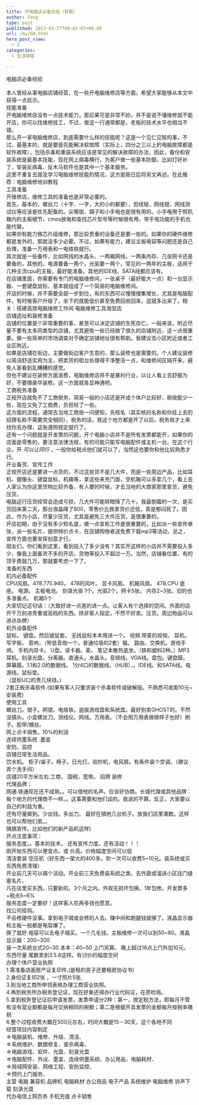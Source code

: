 ```yaml
---
title: 开电脑店必备经验（转载）
author: Feng
type: post
published: 2013-02-27T06:02:07+00:00
url: /my/60.html
hera_post_view:
  - 1
categories:
  - 生活随笔

---
```

电脑店必备经验  
&nbsp;  
本人曾经从事电脑店铺经营，在一些开电脑维修店等方面，希望大家能够从本文中获得一点启示。  
技能准备  
开电脑维修店没有一点技术能力，那后果可是非常不妙。并不是说不懂维修就不能开店，你可以找维修技工，不过，做这一行通常都是，老板的技术水平也相当不错。  
那么开一家电脑维修店，到底需要什么样的技能呢？这是一个见仁见智的事，不过，最基本的，就是要首先能解决软故障（实际上，四分之三以上的电脑故障都是软件故障），包括杀毒和重装系统应该是常见的解决故障的办法，因此，备份和安装系统是最基本技能，现在网上病毒横行，为客户做一些基本防御，比如打好补丁、安装反病毒、反木马软件也是其中一个基本服务。  
这里不重复去提及学习电脑维修技能的情况，这方面我日后将另文再述。在此推荐：电脑维修培训教程  
工具准备  
开维修店，维修工具的准备也是非常必要的。  
首先，基本的，螺丝刀（十字、一字，大的小的都要），剪线钳，网线钳，网线测试仪等应该是优先配备的。尖嘴钳、镊子和小手电也是很有用的。小手电用于照机箱内的主板细节，cmos放电和查找芯片型号等时候很有用，带手电功能的手机也能代替。  
如果你有能力做芯片级维修，那比较贵重的设备还是要一些的。如果你的硬件维修都是发外的，那就没多少必要。不过，如果有能力，建议主板电容等问题还是自己处理，准备一万用表和一电烙铁就行。  
其次就是一些备件，比如网线的水晶头、一两箱网线，一两条内存、几张网卡还是要备的，其他的，电源要备一两个，光驱要一两个，常见的一两年的主板，适用于几种主流cpu的主板，最好能准备。其他的IDE线、SATA线都应该有。  
在店铺里面，你需要有专门的电脑维修间，一张桌子（最好能大一点）和一台显示器、一套键盘鼠标，基本就组成了一个简易的电脑维修间。  
开店的时候，并不需要全部一步到位，有的东西可以慢慢搜集增长，尤其是电脑配件，有时候客户升级了，余下的就能低价甚至免费回收回来，这就多出来了。相关：搭建高效电脑维修工作间 电脑维修工具淘宝店  
店铺选址和装修准备  
店铺的位置是个非常重要的事，甚至可以决定店铺的生死存亡。一般来说，附近尽量不要有太多同类型的店铺，尤其避免一些已经做了很久的店铺附近，这一点很重要。做一些简单的市场调查对于确定店铺地址很有帮助。我建议去小区附近或者工业区附近。  
如果是店铺在街边，主要做街边客户生意的，那么装修也是需要的。个人建议装修以简洁舒适实用为主，把卖货的柜台处理得干净整洁一点，和维修间区隔开来，避免人家看到乱糟糟的感觉。  
但也不建议在装修方面浪费，电脑维修店并不是暴利行业，以让人看上去舒服为好，不要搞豪华装修。这一方面就各显神通吧。  
工商税务准备  
正规开店就免不了工商税务，简易一般的小店还是开成个体户比较好，税收能少一些，现在又免了工商费，负担轻了一些。  
这方面的流程，通常去当地工商局一问便知，先核名（其实核的名称和你挂上去的招牌名称不需要完全相同），税务的话，我这个地方都是开了以后，税务局才上来找你去办理，这些遵照规定就行了。  
还有一个问题就是开发票的问题，开个电脑小店并不是所有发票都能开，如果你的店面是零售的，要注意法律法规，有的可能只能写电脑配件或主机一台。在这个行业，开 _可以让同行_ ，一般你给税点他们就可以了，当然这也要你和他比较熟悉才行。  
开业备货、宣传工作  
正规开店还是要进一点货的，不过这些货不是几大件，而是一些周边产品，比如耳机、摄像头、键盘鼠标，机箱等，拿这些来充门面，空机箱可以多拿几个，看上去人家认为你这里货物比较齐备，有人要的时候，才去当地的大商家那里拿货，避免压货。  
电脑这行压货经常会造成亏损，几大件可能转眼降了几十。我最倒霉的一次，是买货回来第二天，那台液晶降了800，零售价比我拿货价还低，真是郁闷死了。因此，作为小店，尽量少压货，尤其是避免三大件压货，是很重要的。  
开店初期，由于没有多少知名度，做一点宣称工作是很重要的，比如派一些宣传单张，派一些名片，提供特价点卡，在店铺购物者送免费下载mp3等活动，总之，宣传方面也要发挥创意才行。  
朋友们，你们看到这里，看到投入了多少没有？其实开这样的小店并不需要投入多少，像我上面备货不多的开店，货物等投入不超过一万。当然，店铺看位置，有的顶手费就几万，那就要考虑一下了。  
准备的东西  
机内必备配件  
CPU风扇。478.775.940。 478的风叶。 显卡风扇。 机箱风扇。 478.CPU 底座。 电源。 主板电池。 刻录光驱 1个。光驱2个。网卡5张。 内存2~3张。旧的也多准备点。 机箱5个  
大家切记这句话：（大致好进一点差的进一点。让客人有个选择的空间。外面的店开千万别进贵重或高档的东西。除非客人指定。不然不好卖。压货。周边物品可以进点杂牌）  
机外设备配件  
鼠标。 键盘。然后键鼠套。 无线鼠标本本用进一个。 视频.带麦的视频。 耳机。写字板。 音响，（带低音炮一个。普通垃圾的2套）猫。 路由。交换机。游戏手炳。 手机内存卡。 U盘。读卡器。麦。 笔记本散热底坐。（铁和塑料2种。）MP3耳机。刻录光盘。分离器。直通头。水晶头。音频线。VGA线。盘包。键盘膜。屏幕膜。1.1和2.0的数据线。 1分4口的数据线。（HUB），。IDE线。和SATA线。电源线。鼠标垫。  
（鼠标U口的贵几块钱。）  
2套正板杀毒软件.(如果有客人只要求装个杀毒软件或破解版。不熟悉可收取10元~安装费)  
使用工具  
螺丝刀。钳子。网钳。电烙铁。盗版游戏盘和系统盘。最好别卖GHOST的。不然没搞头。小盒螺丝刀。测线仪。网线。万用表。（不会用万用表做做样子也好）刷子。胶带/螺丝。  
网上点卡销售。10%的利润  
连续供墨系统 .墨盒  
安防。监控  
店铺日常生活用品。  
饮水机。 柜子/桌子。椅子。日光灯。验抄机，电风扇。有条件装个空调。（建议弄个洗手间）  
店铺20平方米左右.工商， 国税，宽带。 招牌 装修  
代理品牌：  
网通.铁通现在还不成熟。。可以借他的名声。应该好协商。长城代理或其他品牌：  
每个地方的代理商不一样。。这事需要和他们谈的。我说的不算。反正，大家要以自己的利益为重。  
还有尽量做到。少出钱。多出力。 最好在搞他几台机子。放我们店里凑数。这样也可以帮他们卖。。  
搞搞宣传。比如他们的新产品机这样)  
开点注意事项：  
服务态度。。基本的技术。 还有宣传力度。还有活动！！！  
刚开始东西可以便宜点。或 价高。价格幅度空间可以低  
清洁套装 空压机（好东西一架大的400多。吹一次可以收费5~10元。装系统或买东西免费清理）  
开业前几天可以搞个活动。开业前三天免费装系统之类。去外面或溜进小区往门缝塞名片。  
凡在店里买东西。只要新的。3个月之内。外观无损坏包换。1年包修。开发票多+税点5~6%  
服务态度一定要好！这样客人花再多钱也愿意。  
找公司挂钩。  
不会修硬件没事。拿到电子城或会修的人去。赚中间和跑腿钱就够了。液晶显示器和主板一般都是电容爆了。  
换了就好.电容可以去电子城买。一个几毛钱。主板维修一次可以到50~80。液晶显示器：200~300  
装一次系统台式20~30 本本：40~50 上门另算。 晚上超过18点上门外加10元。东西尽量 尾数卖到3.5.8这样。有讨价的幅度空间  
办理个体户营业执照  
1.需准备店面房产证复印件,(是租的房子还要租房协议书)  
2.身份证复印2张 ，一寸照片5张.  
3.到当地工商所申领表格办理工商营业执照。  
4.再到税务所办税务登记证，现在好象还得办行业代码证，在质检局。  
5.拿到税务登记证后申请发票，发票申请分2种：第一，按定税方法，即每月不管有没有营业额都是每月交纳相同的税额；第二是根据开具发票的金额每月按税率缴税  
6.整个过程收费大概在500元左右，时间大概是15－30天，这个各地不同  
经营项目内容制定  
☆电脑装机、维修、升级、清洁、  
☆系统维护、数据修复、查杀病毒、  
☆电脑游戏、软件、光盘、刻录光盘  
☆电脑配件、外设、墨盒、连续供墨系统、办公用品、电脑耗材、  
☆局域网安装、网络工程、安防监控、  
☆预约上门服务、  
主营 电脑 兼容机 品牌机 电脑耗材 办公用品 电子产品 系统维护 电脑维修 铃声下载 刻录光盘  
代办电信上网页务 手机充值 点卡销售